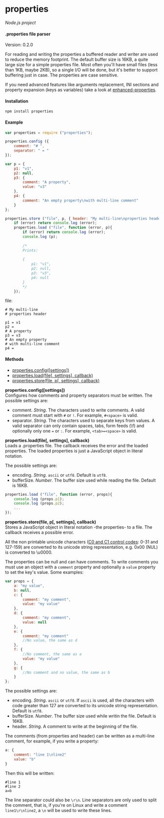 properties
==========

_Node.js project_

#### .properties file parser ####

Version: 0.2.0

For reading and writing the properties a buffered reader and writer are used to reduce the memory footprint. The default buffer size is 16KB, a quite large size for a simple properties file. Most often you'll have small files (less than 1KB, maybe 2KB), so a single I/O will be done, but it's better to support buffering just in case. The properties are case sensitive.

If you need advanced features like arguments replacement, INI sections and property expansion (keys as variables) take a look at [enhanced-properties](https://github.com/Gagle/Node-EnhancedProperties).

#### Installation ####

```
npm install properties
```

#### Example ####

```javascript
var properties = require ("properties");

properties.config ({
	comment: "# ",
	separator: " = "
});

var p = {
	p1: "v1",
	p2: null,
	p3: {
		comment: "A property",
		value: "v3"
	},
	p4: {
		comment: "An empty property\nwith multi-line comment"
	}
};

properties.store ("file", p, { header: "My multi-line\nproperties header" }, function (error){
	if (error) return console.log (error);
	properties.load ("file", function (error, p){
		if (error) return console.log (error);
		console.log (p);
		
		/*
		Prints:
		
		{
			p1: "v1",
			p2: null,
			p3: "v3",
			p4: null
		}
		*/
	});
```

file:

```text
# My multi-line
# properties header

p1 = v1
p2 = 
# A property
p3 = v3
# An empty property
# with multi-line comment
p4 = 
```

#### Methods ####

- [properties.config([settings])](#config)
- [properties.load(file[, settings], callback)](#load)
- [properties.store(file, p[, settings], callback)](#store)

<a name="config"></a>
__properties.config([settings])__  
Configures how comments and property separators must be written. The possible settings are:

- comment. _String_. The characters used to write comments. A valid comment must start with `#` or `!`. For example, `#<space>` is valid.
- separator. _String_. The characters used to separate keys from values. A valid separator can only contain spaces, tabs, form feeds (\f) and optionally only one `=` or `:`. For example, `<tab>=<space>` is valid.

<a name="load"></a>
__properties.load(file[, settings], callback)__  
Loads a .properties file. The callback receives the error and the loaded properties. The loaded properties is just a JavaScript object in literal notation.

The possible settings are:

- encoding. _String_. `ascii` or `utf8`. Default is `utf8`.
- bufferSize. _Number_. The buffer size used while reading the file. Default is 16KB.

```javascript
properties.load ("file", function (error, props){
	console.log (props.p1);
	console.log (props.p2);
	...
});
```

<a name="store"></a>
__properties.store(file, p[, settings], callback)__  
Stores a JavaScript object in literal notation -the properties- to a file. The callback receives a possible error.

All the non printable unicode characters ([C0 and C1 control codes](http://en.wikipedia.org/wiki/C0_and_C1_control_codes): 0-31 and 127-159) are converted to its unicode string representation, e.g. 0x00 (NUL) is converted to \u0000.

The properties can be null and can have comments. To write comments you must use an object with a `comment` property and optionally a `value` property to set the key's value. Some examples:

```javascript
var props = {
	a: "my value",
	b: null,
	c: {
		comment: "my comment",
		value: "my value"
	},
	d: {
		comment: "my comment",
		value: null
	},
	e: {
		comment: "my comment"
		//No value, the same as d
	},
	f: {
		//No comment, the same as a
		value: "my value"
	},
	g: {
		//No comment and no value, the same as b
	}
};
```

The possible settings are:
- encoding. _String_. `ascii` or `utf8`. If `ascii` is used, all the characters with code greater than 127 are converted to its unicode string representation. Default is `utf8`.
- bufferSize. _Number_. The buffer size used while writin the file. Default is 16KB.
- header. _String_. A comment to write at the beginning of the file.

The comments (from properties and header) can be written as a multi-line comment, for example, if you write a property:

```javascript
a: {
	comment: "line 1\nline2"
	value: "b"
}
```

Then this will be written:

```text
#line 1
#line 2
a=b
```

The line separator could also be `\r\n`. Line separators are only used to split the comment, that is, if you're on Linux and write a comment `line1\r\nline2`, a `\n` will be used to write these lines.